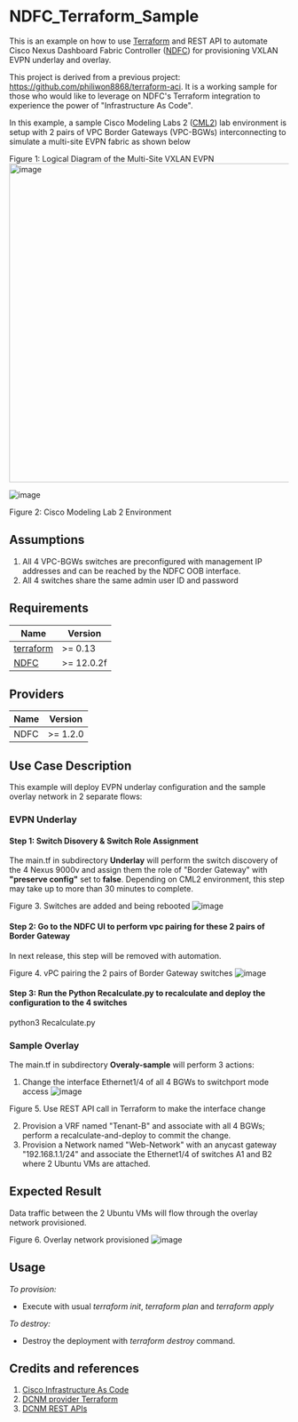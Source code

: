 # NDFC_Terraform_Sample

This is an example on how to use [Terraform](https://www.terraform.io) and REST API to automate Cisco Nexus Dashboard Fabric Controller ([NDFC](https://www.cisco.com/c/en/us/products/collateral/cloud-systems-management/prime-data-center-network-manager/nb-06-ndfc-ds-cte-en.html)) for provisioning VXLAN EVPN underlay and overlay.

This project is derived from a previous project: https://github.com/philiwon8868/terraform-aci. It is a working sample for those who would like to leverage on NDFC's Terraform integration to experience the power of "Infrastructure As Code".

In this example, a sample Cisco Modeling Labs 2 ([CML2](https://www.cisco.com/c/en/us/products/cloud-systems-management/modeling-labs/index.html)) lab environment is setup with 2 pairs of VPC Border Gateways (VPC-BGWs) interconnecting to simulate a multi-site EVPN fabric as shown below

Figure 1: Logical Diagram of the Multi-Site VXLAN EVPN
<img width="574" alt="image" src="https://user-images.githubusercontent.com/8743281/158382324-617b083e-99a7-4ada-a6c6-8583acbf5f16.png">

 
![image](https://user-images.githubusercontent.com/8743281/158382811-f16e00da-35b1-4751-b623-188783b1d58e.png)

Figure 2: Cisco Modeling Lab 2 Environment

## Assumptions

1. All 4 VPC-BGWs switches are preconfigured with management IP addresses and can be reached by the NDFC OOB interface.
2. All 4 switches share the same admin user ID and password

## Requirements
Name | Version
---- | -------
[terraform](https://www.terraform.io/downloads.html)| >= 0.13
[NDFC](https://www.cisco.com/c/en/us/products/collateral/cloud-systems-management/prime-data-center-network-manager/nb-06-ndfc-ds-cte-en.html)| >= 12.0.2f

## Providers
Name | Version
---- | -------
NDFC | >= 1.2.0

## Use Case Description

This example will deploy EVPN underlay configuration and the sample overlay network in 2 separate flows:

### EVPN Underlay  
#### Step 1: Switch Disovery & Switch Role Assignment
The main.tf in subdirectory **Underlay** will perform the switch discovery of the 4 Nexus 9000v and assign them the role of "Border Gateway" with **"preserve config"** set to **false**. Depending on CML2 environment, this step may take up to more than 30 minutes to complete.

Figure 3. Switches are added and being rebooted
![image](https://user-images.githubusercontent.com/8743281/158391516-f848d2db-8ee6-4227-ae26-023bc517c2b0.png)

#### Step 2: Go to the NDFC UI to perform vpc pairing for these 2 pairs of Border Gateway
In next release, this step will be removed with automation.

Figure 4. vPC pairing the 2 pairs of Border Gateway switches
![image](https://user-images.githubusercontent.com/8743281/158410253-faa0e0a8-e2f1-445d-86d0-70a202c9455c.png)

#### Step 3: Run the Python Recalculate.py to recalculate and deploy the configuration to the 4 switches
python3 Recalculate.py <name of the Multi-Site fabric> 

### Sample Overlay
The main.tf in subdirectory **Overaly-sample** will perform 3 actions:
1. Change the interface Ethernet1/4 of all 4 BGWs to switchport mode access
 ![image](https://user-images.githubusercontent.com/8743281/158412849-2b4b1a39-dd3c-4fc0-b432-e81d9d18ae17.png)

 Figure 5. Use REST API call in Terraform to make the interface change
 
2. Provision a VRF named "Tenant-B" and associate with all 4 BGWs; perform a recalculate-and-deploy to commit the change.
3. Provision a Network named "Web-Network" with an anycast gateway "192.168.1.1/24" and associate the Ethernet1/4 of switches A1 and B2 where 2 Ubuntu VMs are attached.

## Expected Result
Data traffic between the 2 Ubuntu VMs will flow through the overlay network provisioned.

Figure 6. Overlay network provisioned
![image](https://user-images.githubusercontent.com/8743281/158412220-1928bcb8-f11c-4eca-a08d-9dd9107c5a85.png)

## Usage

*To provision:*
 * Execute with usual *terraform init*, *terraform plan* and *terraform apply*

*To destroy:*
 * Destroy the deployment with *terraform destroy* command.

## Credits and references

1. [Cisco Infrastructure As Code](https://developer.cisco.com/iac/)
2. [DCNM provider Terraform](https://registry.terraform.io/providers/CiscoDevNet/dcnm/latest/docs#cisco-dcnm-provider)
3. [DCNM REST APIs](https://developer.cisco.com/docs/nexus-dashboard/#!nexus-dashboard-fabric-controller-lan-release-12-0-2)

